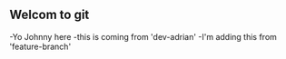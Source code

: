 ## Welcom to git

-Yo Johnny here
-this is coming from 'dev-adrian'
-I'm adding this from 'feature-branch'